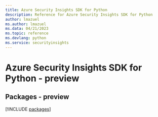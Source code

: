 ```yaml
---
title: Azure Security Insights SDK for Python
description: Reference for Azure Security Insights SDK for Python
author: lmazuel
ms.author: lmazuel
ms.data: 04/21/2023
ms.topic: reference
ms.devlang: python
ms.service: securityinsights
---
```

# Azure Security Insights SDK for Python - preview
## Packages - preview
[!INCLUDE [packages](security-insights-index.md)]